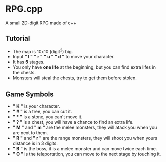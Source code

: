 # RPG.cpp
A small 2D-digit RPG made of c++

## Tutorial

* The map is 10x10 (digit<sup>2</sup>) big.
* Input **" l "** **" r "** **" u "** **" d "** to move your character.
* It has **5** stages.
* You only have **one life** at the beginning, but you can find extra lifes in the chests.
* Monsters will steal the chests, try to get them before stolen.


## Game Symbols

* **" K "** is your character.   
* **" # "** is a tree, you can cut it.   
* **" * "** is a stone, you can't move it.   
* **" ? "** is a chest, you will have a chance to find an extra life.   
* **" M "** and **" m "** are the melee monsters, they will atack you when you are next to them.   
* **" R "** and **" r "** are the range monsters, they will shoot you when yours distance is in 3 digits.   
* **" B "** is the boss, it is a melee monster and can move twice each time.   
* **" O "** is the teleportation, you can move to the next stage by touching it.
